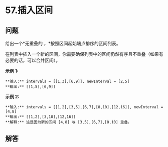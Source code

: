 # 57.插入区间

## 问题

给出一个*无重叠的 ，*按照区间起始端点排序的区间列表。

在列表中插入一个新的区间，你需要确保列表中的区间仍然有序且不重叠（如果有必要的话，可以合并区间）。

**示例 1:**

```
**输入:** intervals = [[1,3],[6,9]], newInterval = [2,5]
**输出:** [[1,5],[6,9]]

```

**示例 2:**

```
**输入:** intervals = [[1,2],[3,5],[6,7],[8,10],[12,16]], newInterval = [4,8]
**输出:** [[1,2],[3,10],[12,16]]
**解释:** 这是因为新的区间 [4,8] 与 [3,5],[6,7],[8,10] 重叠。

```



## 解答

